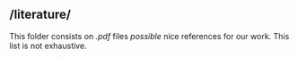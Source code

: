 ## /literature/

This folder consists on *.pdf* files *possible* nice references for our work.
This list is not exhaustive.
